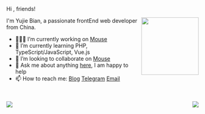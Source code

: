 Hi , friends! 

<img align='right' src='https://raw.githubusercontent.com/isArtJay/isArtJay/master/assets/github_wall.gif' width='150'>

I'm Yujie Bian, a passionate frontEnd web developer from China. 

- 👨🏽‍💻 I’m currently working on [Mouse](<https://github.com/isArtJay/Mouse>)
- 🌱 I’m currently learning PHP, TypeScript/JavaScript, Vue.js
- 🤝 I’m looking to collaborate on [Mouse](<https://github.com/isArtJay/Mouse>)
- 💬 Ask me about anything [here](<https://github.com/isArtJay/isArtJay/issues/1>), I am happy to help
- 📫 How to reach me: [Blog](https://www.lien.run) [Telegram](https://t.me/yj_bian) [Email](mailto:bianyujie@lien.run)

<br/>

<img align="left" src="https://github-readme-stats.vercel.app/api?username=isArtJay&hide=stars&count_private=true&show_icons=true&line_height=24" /><img align="right" src="https://github-readme-stats.vercel.app/api/top-langs/?username=isArtJay&hide=HTML" />
